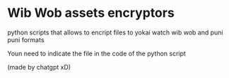 # Wib Wob assets encryptors
python scripts that allows to encript files to yokai watch wib wob and puni puni formats

Youn need to indicate the file in the code of the python script

(made by chatgpt xD)
